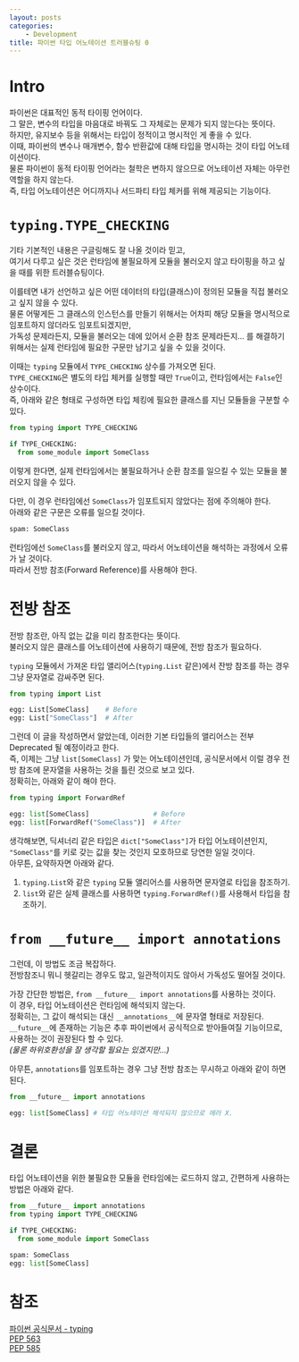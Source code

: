 ```yaml
---
layout: posts
categories:
    - Development
title: 파이썬 타입 어노테이션 트러블슈팅 0
---
```


# Intro

파이썬은 대표적인 동적 타이핑 언어이다.  
그 말은, 변수의 타입을 마음대로 바꿔도 그 자체로는 문제가 되지 않는다는 뜻이다.  
하지만, 유지보수 등을 위해서는 타입이 정적이고 명시적인 게 좋을 수 있다.  
이때, 파이썬의 변수나 매개변수, 함수 반환값에 대해 타입을 명시하는 것이 타입 어노테이션이다.  
물론 파이썬이 동적 타이핑 언어라는 철학은 변하지 않으므로 어노테이션 자체는 아무런 역할을 하지 않는다.  
즉, 타입 어노테이션은 어디까지나 서드파티 타입 체커를 위해 제공되는 기능이다.  

# `typing.TYPE_CHECKING`
기타 기본적인 내용은 구글링해도 잘 나올 것이라 믿고,  
여기서 다루고 싶은 것은 런타임에 불필요하게 모듈을 불러오지 않고 타이핑을 하고 싶을 때를 위한 트러블슈팅이다.  

이를테면 내가 선언하고 싶은 어떤 데이터의 타입(클래스)이 정의된 모듈을 직접 불러오고 싶지 않을 수 있다.  
물론 어떻게든 그 클래스의 인스턴스를 만들기 위해서는 어차피 해당 모듈을 명시적으로 임포트하지 않더라도 임포트되겠지만,   
가독성 문제라든지, 모듈을 불러오는 데에 있어서 순환 참조 문제라든지... 를 해결하기 위해서는 실제 런타임에 필요한 구문만 남기고 싶을 수 있을 것이다.  

이때는 `typing` 모듈에서 `TYPE_CHECKING` 상수를 가져오면 된다.  
`TYPE_CHECKING`은 별도의 타입 체커를 실행할 때만 `True`이고, 런타임에서는 `False`인 상수이다.  
즉, 아래와 같은 형태로 구성하면 타입 체킹에 필요한 클래스를 지닌 모듈들을 구분할 수 있다.  

```python
from typing import TYPE_CHECKING

if TYPE_CHECKING:
  from some_module import SomeClass
```

이렇게 한다면, 실제 런타임에서는 불필요하거나 순환 참조를 일으킬 수 있는 모듈을 불러오지 않을 수 있다.  

다만, 이 경우 런타임에선 `SomeClass`가 임포트되지 않았다는 점에 주의해야 한다.  
아래와 같은 구문은 오류를 일으킬 것이다.  

```python
spam: SomeClass
```

런타임에선 `SomeClass`를 불러오지 않고, 따라서 어노테이션을 해석하는 과정에서 오류가 날 것이다.  
따라서 전방 참조(Forward Reference)를 사용해야 한다.  

# 전방 참조

전방 참조란, 아직 없는 값을 미리 참조한다는 뜻이다.  
불러오지 않은 클래스를 어노테이션에 사용하기 때문에, 전방 참조가 필요하다.  

`typing` 모듈에서 가져온 타입 앨리어스(`typing.List` 같은)에서 잔방 참조를 하는 경우 그냥 문자열로 감싸주면 된다.  

```python
from typing import List

egg: List[SomeClass]    # Before
egg: List["SomeClass"]  # After
```

그런데 이 글을 작성하면서 알았는데, 이러한 기본 타입들의 앨리어스는 전부 Deprecated 될 예정이라고 한다.  
즉, 이제는 그냥 `list[SomeClass]` 가 맞는 어노테이션인데, 공식문서에서 이럴 경우 전방 참조에 문자열을 사용하는 것을 틀린 것으로 보고 있다.  
정확히는, 아래와 같이 해야 한다.  

```python
from typing import ForwardRef

egg: list[SomeClass]                # Before
egg: list[ForwardRef("SomeClass")]  # After
```

생각해보면, 딕셔너리 같은 타입은 `dict["SomeClass"]`가 타입 어노테이션인지, `"SomeClass"`를 키로 갖는 값을 찾는 것인지 모호하므로 당연한 일일 것이다.  
아무튼, 요약하자면 아래와 같다.  

1. `typing.List`와 같은 `typing` 모듈 앨리어스를 사용하면 문자열로 타입을 참조하기.
2. `list`와 같은 실제 클래스를 사용하면 `typing.ForwardRef()`를 사용해서 타입을 참조하기.

# `from __future__ import annotations`

그런데, 이 방법도 조금 복잡하다.  
전방참조니 뭐니 헷갈리는 경우도 많고, 일관적이지도 않아서 가독성도 떨어질 것이다.  

가장 간단한 방법은, `from __future__ import annotations`를 사용하는 것이다.  
이 경우, 타입 어노테이션은 런타임에 해석되지 않는다.  
정확히는, 그 값이 해석되는 대신 `__annotations__`에 문자열 형태로 저장된다.  
`__future__`에 존재하는 기능은 추후 파이썬에서 공식적으로 받아들여질 기능이므로, 사용하는 것이 권장된다 할 수 있다.  
*(물론 하위호환성을 잘 생각할 필요는 있겠지만...)*  

아무튼, `annotations`를 임포트하는 경우 그냥 전방 참조는 무시하고 아래와 같이 하면 된다.  

```python
from __future__ import annotations

egg: list[SomeClass] # 타입 어노테이션 해석되지 않으므로 에러 X.
```

# 결론

타입 어노테이션을 위한 불필요한 모듈을 런타임에는 로드하지 않고, 간편하게 사용하는 방법은 아래와 같다.  

```python
from __future__ import annotations
from typing import TYPE_CHECKING

if TYPE_CHECKING:
  from some_module import SomeClass

spam: SomeClass
egg: list[SomeClass]
```

# 참조

[파이썬 공식문서 - typing](https://docs.python.org/ko/dev/library/typing.html)  
[PEP 563](https://peps.python.org/pep-0563/)  
[PEP 585](https://peps.python.org/pep-0585/)  
